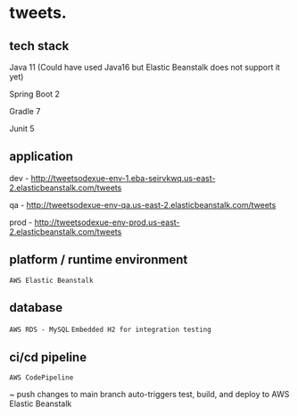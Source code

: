 # tweets.

## tech stack

Java 11 (Could have used Java16 but Elastic Beanstalk does not support it yet)

Spring Boot 2

Gradle 7

Junit 5

## application

dev - http://tweetsodexue-env-1.eba-seirvkwq.us-east-2.elasticbeanstalk.com/tweets

qa - http://tweetsodexue-env-qa.us-east-2.elasticbeanstalk.com/tweets

prod - http://tweetsodexue-env-prod.us-east-2.elasticbeanstalk.com/tweets

## platform / runtime environment
`AWS Elastic Beanstalk`

## database
`AWS RDS - MySQL`
`Embedded H2 for integration testing`

## ci/cd pipeline
`AWS CodePipeline`

~ push changes to main branch auto-triggers test, build, and deploy to AWS Elastic Beanstalk